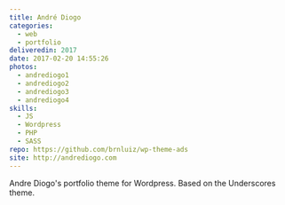 ```yaml
---
title: André Diogo
categories:
  - web
  - portfolio
deliveredin: 2017
date: 2017-02-20 14:55:26
photos:
  - andrediogo1
  - andrediogo2
  - andrediogo3
  - andrediogo4
skills:
  - JS
  - Wordpress
  - PHP
  - SASS
repo: https://github.com/brnluiz/wp-theme-ads
site: http://andrediogo.com
---
```

Andre Diogo's portfolio theme for Wordpress. Based on the Underscores theme.
